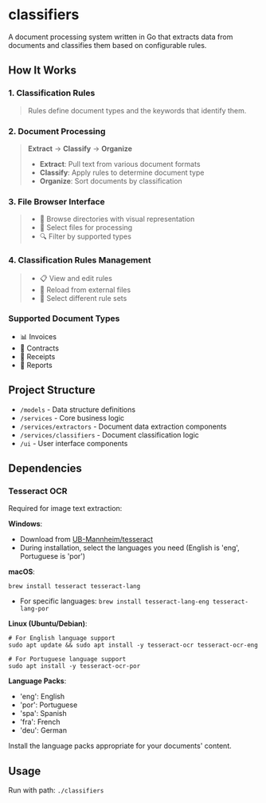 # classifiers

A document processing system written in Go that extracts data from documents and classifies them based on configurable rules.

## How It Works 

### 1. Classification Rules
> Rules define document types and the keywords that identify them.

### 2. Document Processing
> **Extract** → **Classify** → **Organize**
> 
> - **Extract**: Pull text from various document formats
> - **Classify**: Apply rules to determine document type
> - **Organize**: Sort documents by classification

### 3. File Browser Interface
> - 📁 Browse directories with visual representation
> - 📄 Select files for processing
> - 🔍 Filter by supported types

### 4. Classification Rules Management
> - 📋 View and edit rules
> - 🔄 Reload from external files
> - 🔀 Select different rule sets

### Supported Document Types
- 📊 Invoices
- 📜 Contracts
- 🧾 Receipts
- 📝 Reports

## Project Structure
- `/models` - Data structure definitions
- `/services` - Core business logic
- `/services/extractors` - Document data extraction components
- `/services/classifiers` - Document classification logic
- `/ui` - User interface components

## Dependencies

### Tesseract OCR
Required for image text extraction:

**Windows**: 
- Download from [UB-Mannheim/tesseract](https://github.com/UB-Mannheim/tesseract/wiki)
- During installation, select the languages you need (English is 'eng', Portuguese is 'por')

**macOS**: 
```
brew install tesseract tesseract-lang
```
- For specific languages: `brew install tesseract-lang-eng tesseract-lang-por`

**Linux (Ubuntu/Debian)**:
```
# For English language support
sudo apt update && sudo apt install -y tesseract-ocr tesseract-ocr-eng

# For Portuguese language support
sudo apt install -y tesseract-ocr-por
```

**Language Packs**:
- 'eng': English
- 'por': Portuguese
- 'spa': Spanish
- 'fra': French
- 'deu': German

Install the language packs appropriate for your documents' content.

## Usage
Run with path: `./classifiers`




